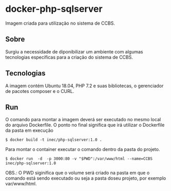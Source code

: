 # docker-php-sqlserver
Imagem criada para utilização no sistema de CCBS.


## Sobre
Surgiu a necessidade de diponibilizar um ambiente com algumas tecnologias especificas para a criação do sistema de CCBS.

## Tecnologias
A imagem contém Ubuntu 18.04, PHP 7.2 e suas bibliotecas, o gerenciador de pacotes composer e o CURL.

## Run

O comando para montar a imagem deverá ser executado no mesmo local do arquivo Dockerfile. O ponto no final significa que irá utilizar o Dockerfile da pasta em execução

~~~
$ docker build -t inec/php-sqlserver:1.0 .
~~~

Para montar o container executar o comando dentro da pasta do projeto.

~~~
$ docker run  -d  -p 3000:80 -v "$PWD":/var/www/html --name=CCBS inec/php-sqlserver:1.0
~~~


OBS.: O PWD siginifica que o volume será criado na pasta em que o comando está sendo executado ou seja a pasta doseu projeto, por exemplo var/www/html.
